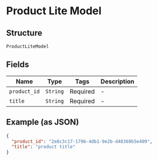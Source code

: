 
# Product Lite Model

## Structure

`ProductLiteModel`

## Fields

| Name | Type | Tags | Description |
|  --- | --- | --- | --- |
| `product_id` | `String` | Required | - |
| `title` | `String` | Required | - |

## Example (as JSON)

```json
{
  "product_id": "2e8c3c17-179b-4db1-9e2b-d48369b5e409",
  "title": "product title"
}
```

